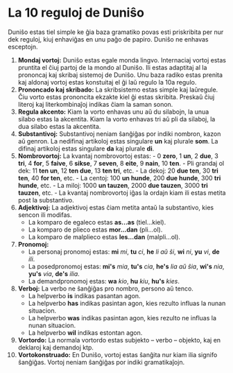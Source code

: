 # La 10 reguloj de Duniŝo

Duniŝo estas tiel simple ke ĝia baza gramatiko povas esti priskribita per nur dek reguloj,
kiuj enhaviĝas en unu paĝo de papiro.
Duniŝo ne enhavas esceptojn.

1. **Mondaj vortoj:**
   Duniŝo estas egale monda lingvo.
   Internaciaj vortoj estas pruntita el ĉiuj partoj de la mondo al Duniŝo.
   Ili estas adaptitaj al la prononcaj kaj skribaj sistemoj de Duniŝo.
   Unu baza radiko estas prenita kaj aldonaj vortoj estas konstuitaj el ĝi laŭ regulo la 10a regulo.
2. **Prononcado kaj skribado:**
   La skribsistemo estas simple kaj laŭregule.
   Ĉiu vorto estas prononcita ekzakte kiel ĝi estas skribita.
   Preskaŭ ĉiuj literoj kaj literkombinaĵoj indikas ĉiam la saman sonon.
3. **Regula akcento:**
   Kiam la vorto enhavas unu aŭ du silabojn, la unua silabo estas la akcentita.
   Kiam la vorto enhavas tri aŭ pli da silaboj, la dua silabo estas la akcentita.
4. **Substantivoj:**
   Substantivoj neniam ŝanĝiĝas por indiki nombron, kazon aŭ genron.
   La nedifinaj artikoloj estas singulare **un** kaj plurale **som**.
   La difinaj artikoloj estas singulare **da** kaj plurale **di**.
5. **Nombrovortoj:**
   La kvantaj nombrovortoj estas:
       - 0 **zero**, 1 **un**, 2 **due**, 3 **tri**, 4 **for**, 5 **faive**, 6 **sikse**,
         7 **seven**, 8 **eite**, 9 **nain**, 10 **ten**.
       - Pli grandaj ol dek: 11 **ten un**, 12 **ten due**, 13 **ten tri**, etc.
       - La dekoj: 20 **due ten**, 30 **tri ten**, 40 **for ten**, etc.
       - La centoj: 100 **un hunde**, 200 **due hunde**, 300 **tri hunde**, etc.
       - La miloj: 1000 **un tauzen**, 2000 **due tauzen**, 3000 **tri tauzen**, etc.
       - La kvantaj nombrovortoj iĝas la ordajn kiam ili estas metita post la substantivo.
6. **Adjektivoj:**
   La adjektivoj estas ĉiam metita antaŭ la substantivo, kies sencon ili modifas.
    - La komparo de egaleco estas **as...as** (tiel...kiel).
    - La komparo de plieco estas **mor...dan** (pli...ol).
    - La komparo de malplieco estas **les...dan** (malpli...ol).
7. **Pronomoj:**
    - La personaj pronomoj estas:
     **mi** _mi_, **tu** _ci_, **he** _li aŭ ŝi_,
     **wi** _ni_, **yu** _vi_, **de** _ili_.
    - La posedpronomoj estas:
      **mi's** _mia_, **tu's** _cia_, **he's** _lia aŭ ŝia_,
      **wi's** _nia_, **yu's** _via_, **de's** _ilia_.
     - La demandpronomoj estas: **wa** _kio_, **hu** _kiu_, **hu's** _kies_.
8. **Verboj:**
   La verbo ne ŝanĝiĝas pro nombro, persono aŭ tenco.
    - La helpverbo **is** indikas pasantan agon.
    - La helpverbo **has** indikas pasintan agon, kies rezulto influas la nunan situacion.
    - La helpverbo **was** indikas pasintan agon, kies rezulto ne influas la nunan situacion.
    - La helpverbo **wil** indikas estontan agon.
9. **Vortordo:**
   La normala vortordo estas subjekto – verbo – objekto, kaj en deklaroj kaj demandoj ktp.
10. **Vortokonstruado:**
   En Duniŝo, vortoj estas ŝanĝita nur kiam ilia signifo ŝanĝiĝas.
   Vortoj neniam ŝanĝiĝas por indiki gramatikaĵojn.

